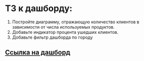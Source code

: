 # ТЗ к дашборду:
1. Постройте диаграмму, отражающую количество клиентов в зависимости от числа используемых продуктов.
2. Добавьте индикатор процента ушедших клиентов.
3. Добавьте фильтр дашборда по городу
## [Ссылка на дашборд](https://public.tableau.com/app/profile/komiagina.arina/viz/MetanPromBank_16724183192940/Dashboard1)

